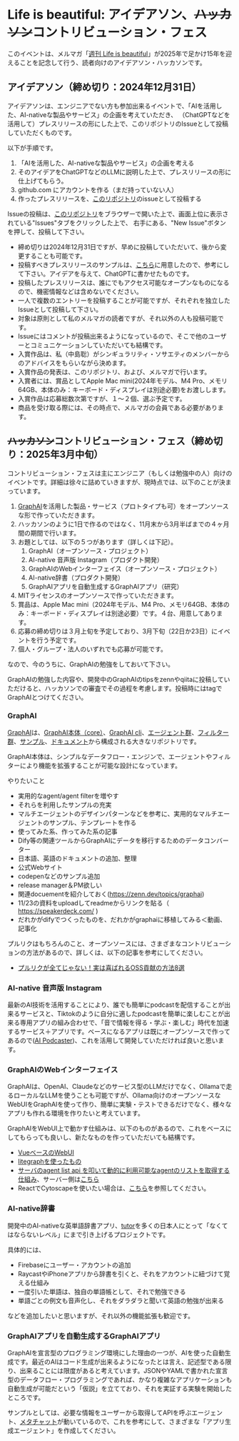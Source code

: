 # Life is beautiful: アイデアソン、~~ハッカソン~~コントリビューション・フェス

このイベントは、メルマガ「[週刊 Life is beautiful](https://www.mag2.com/m/0001323030)」が2025年で足かけ15年を迎えることを記念して行う、読者向けのアイデアソン・ハッカソンです。

## アイデアソン（締め切り：2024年12月31日）

アイデアソンは、エンジニアでない方も参加出来るイベントで、「AIを活用した、AI-nativeな製品やサービス」の企画を考えていただき、
（ChatGPTなどを活用して）プレスリリースの形にした上で、このリポジトリのIssueとして投稿していただくものです。

以下が手順です。

1. 「AIを活用した、AI-nativeな製品やサービス」の企画を考える
2. そのアイデアをChatGPTなどのLLMに説明した上で、プレスリリースの形に仕上げてもらう。
3. github.com にアカウントを作る（まだ持っていない人）
4. 作ったプレスリリースを、[このリポジトリ](https://github.com/snakajima/life-is-beautiful)のissueとして投稿する

Issueの投稿は、[このリポジトリ](https://github.com/snakajima/life-is-beautiful)をブラウザーで開いた上で、画面上位に表示されている"Issues"タブをクリックした上で、
右手にある、"New Issue"ボタンを押して、投稿して下さい。

- 締め切りは2024年12月31日ですが、早めに投稿していただいて、後から変更することも可能です。
- 投稿すべきプレスリリースのサンプルは、[こちら](https://github.com/snakajima/life-is-beautiful/issues/1)に用意したので、参考にして下さい。アイデアを与えて、ChatGPTに書かせたものです。
- 投稿したプレスリリースは、誰にでもアクセス可能なオープンなものになるので、機密情報などは含めないでください。
- 一人で複数のエントリーを投稿することが可能ですが、それぞれを独立したIssueとして投稿して下さい。
- 対象は原則として私のメルマガの読者ですが、それ以外の人も投稿可能です。
- Issueにはコメントが投稿出来るようになっているので、そこで他のユーザーとコミュニケーションしていただいても結構です。
- 入賞作品は、私（中島聡）がシンギュラリティ・ソサエティのメンバーからのアドバイスをもらいながら決めます。
- 入賞作品の発表は、このリポジトリ、および、メルマガで行います。
- 入賞者には、賞品としてApple Mac mini(2024年モデル、M4 Pro、メモリ64GB、本体のみ：キーボード・ディスプレイは別途必要)をお渡しします。
- 入賞作品は応募総数次第ですが、１〜２個、選ぶ予定です。
- 商品を受け取る際には、その時点で、メルマガの会員である必要があります。

## ~~ハッカソン~~コントリビューション・フェス（締め切り：2025年3月中旬）

コントリビューション・フェスは主にエンジニア（もしくは勉強中の人）向けのイベントです。詳細は徐々に詰めていきますが、現時点では、以下のことが決まっています。

1. [GraphAI](https://github.com/receptron/graphai)を活用した製品・サービス（プロトタイプも可）をオープンソースな形で作っていただきます。
2. ハッカソンのように1日で作るのではなく、11月末から3月半ばまでの４ヶ月間の期間で行います。
3. お題としては、以下の５つがあります（詳しくは下記）。
   1. GraphAI（オープンソース・プロジェクト）
   2. AI-native 音声版 Instagram（プロダクト開発）
   3. GraphAIのWebインターフェイス（オープンソース・プロジェクト）
   4. AI-native辞書（プロダクト開発）
   5. GraphAIアプリを自動生成するGraphAIアプリ（研究）
5. MITライセンスのオープンソースで作っていただきます。
6. 賞品は、Apple Mac mini（2024年モデル、M4 Pro、メモリ64GB、本体のみ：キーボード・ディスプレイは別途必要）です。４台、用意してあります。
7. 応募の締め切りは３月上旬を予定しており、3月下旬（22日か23日）にイベントを行う予定です。
8. 個人・グループ・法人のいずれでも応募が可能です。

なので、今のうちに、GraphAIの勉強をしておいて下さい。

GraphAIの勉強した内容や、開発中のGraphAIのtipsをzennやqiitaに投稿していただけると、ハッカソンでの審査でその過程を考慮します。投稿時にはtagでGraphAIとつけてください。

### GraphAI

[GraphAI](https://github.com/receptron/graphai)は、[GraphAI本体（core）](https://github.com/receptron/graphai/tree/main/packages/graphai)、[GraphAI cli](https://github.com/receptron/graphai/tree/main/packages/cli)、[エージェント群](https://github.com/receptron/graphai/tree/main/packages/agents)、[フィルター群](https://github.com/receptron/graphai/tree/main/packages/agent_filters)、[サンプル](https://github.com/receptron/graphai/tree/main/packages/samples)、[ドキュメント](https://github.com/receptron/graphai/tree/main/docs)から構成される大きなリポジトリです。

GraphAI本体は、シンプルなデータフロー・エンジンで、エージェントやフィルターにより機能を拡張することが可能な設計になっています。

やりたいこと

- 実用的なagent/agent filterを増やす
- それらを利用したサンプルの充実
- マルチエージェントのデザインパターンなどを参考に、実用的なマルチエージェントのサンプル、テンプレートを作る
- 使ってみた系、作ってみた系の記事
- Dify等の関連ツールからGraphAIにデータを移行するためのデータコンバーター
- 日本語、英語のドキュメントの追加、整理
- 公式Webサイト
- codepenなどのサンプル追加
- release manager＆PM欲しい
- 関連docuementを紹介しておく(https://zenn.dev/topics/graphai)
- 11/23の資料をuploadしてreadmeからリンクを貼る（　https://speakerdeck.com/ )
- だれかがdifyでつくったものを、だれかがgraphaiに移植してみる＜動画、記事化

プルリクはもちろんのこと、オープンソースには、さまざまなコントリビューションの方法があるので、詳しくは、以下の記事を参考にしてください。

- [プルリクが全てじゃない！実は喜ばれるOSS貢献の方法8選](https://speakerdeck.com/tkikuc/pururikugaquan-teziyanai-shi-haxi-bareruossgong-xian-nofang-fa-8xuan)

### AI-native 音声版 Instagram

最新のAI技術を活用することにより、誰でも簡単にpodcastを配信することが出来るサービスと、Tiktokのように自分に適したpodcastを簡単に楽しむことが出来る専用アプリの組み合わせで、「音で情報を得る・学ぶ・楽しむ」時代を加速するサービス＋アプリです。ベースになるアプリは既にオープンソースで作ってあるので([AI Podcaster](https://github.com/snakajima/ai-podcaster))、これを活用して開発していただければ良いと思います。

### GraphAIのWebインターフェイス

GraphAIは、OpenAI、Claudeなどのサービス型のLLMだけでなく、Ollamaで走るローカルなLLMを使うことも可能ですが、Ollama向けのオープンソースなWebUIをGraphAIを使って作り、簡単に実験・テストできるだけでなく、様々なアプリも作れる環境を作りたいと考えています。

GraphAIをWebUI上で動かす仕組みは、以下のものがあるので、これをベースにしてもらっても良いし、新たなものを作っていただいても結構です。
- [VueベースのWebUI](https://github.com/receptron/graphai-demo-web)
- [litegraphを使ったもの](https://github.com/receptron/graphai-litegraph)
- [サーバのagent list api を叩いて動的に利用可能なagentのリストを取得する仕組み](https://github.com/receptron/graphai-playground)、サーバー側は[こちら](https://github.com/receptron/graphai-agent-server)
- ReactでCytoscapeを使いたい場合は、[こちら](https://github.com/receptron/graphai-utils/tree/main/packages/react-cytoscape)を参照してください。

### AI-native辞書

開発中のAI-nativeな英単語辞書アプリ、[tutor](https://github.com/snakajima/tutor)を多くの日本人にとって「なくてはならないレベル」にまで引き上げるプロジェクトです。

具体的には、

- Firebaseにユーザー・アカウントの追加
- RaycastやiPhoneアプリから辞書を引くと、それをアカウントに紐づけて覚える仕組み
- 一度引いた単語は、独自の単語帳として、それで勉強できる
- 単語ごとの例文も音声化し、それをダラダラと聞いて英語の勉強が出来る

などを追加したいと思いますが、それ以外の機能拡張も歓迎です。

### GraphAIアプリを自動生成するGraphAIアプリ

GraphAIを宣言型のプログラミング環境にした理由の一つが、AIを使った自動生成です。最近のAIはコード生成が出来るようになったとは言え、記述型である限り、出来ることには限度があると考えています。JSONやYAMLで書かれた宣言型のデータフロー・プログラミングであれば、かなり複雑なアプリケーションも自動生成が可能だという「仮説」を立てており、それを実証する実験を開始したところです。

サンプルとしては、必要な情報をユーザーから取得してAPIを呼ぶエージェント、[メタチャット](https://github.com/receptron/graphai/blob/main/packages/samples/src/interaction/metachat.ts)が動いているので、これを参考にして、さまざまな「アプリ生成エージェント」を作成してください。
